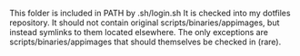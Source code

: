 This folder is included in PATH by .sh/login.sh
It is checked into my dotfiles repository.
It should not contain original scripts/binaries/appimages, but instead symlinks to
them located elsewhere. The only exceptions are scripts/binaries/appimages
that should themselves be checked in (rare).
